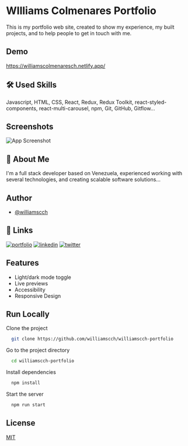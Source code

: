 
# WIlliams Colmenares Portfolio

This is my portfolio web site, created to show my experience, my built projects, and to help people to get in touch with me.


## Demo

https://williamscolmenaresch.netlify.app/


## 🛠 Used Skills 
Javascript, HTML, CSS, React, Redux, Redux Toolkit, react-styled-components, react-multi-carousel, npm, Git, GitHub, Gitflow...


## Screenshots

![App Screenshot](https://via.placeholder.com/468x300?text=App+Screenshot+Here)


## 🚀 About Me
I'm a full stack developer based on Venezuela, experienced working with several technologies, and creating scalable software solutions...


## Author

- [@williamscch](https://www.github.com/williamscch)


## 🔗 Links
[![portfolio](https://img.shields.io/badge/my_portfolio-000?style=for-the-badge&logo=ko-fi&logoColor=white)](https://williamscolmenaresch.netlify.app/#home)
[![linkedin](https://img.shields.io/badge/linkedin-0A66C2?style=for-the-badge&logo=linkedin&logoColor=white)](https://www.linkedin.com/in/williamscolmenaresch)
[![twitter](https://img.shields.io/badge/twitter-1DA1F2?style=for-the-badge&logo=twitter&logoColor=white)](https://twitter.com/wdavidcch)


## Features

- Light/dark mode toggle
- Live previews
- Accessibility
- Responsive Design


## Run Locally

Clone the project

```bash
  git clone https://github.com/williamscch/williamscch-portfolio
```

Go to the project directory

```bash
  cd williamscch-portfolio
```

Install dependencies

```bash
  npm install
```

Start the server

```bash
  npm run start
```


## License

[MIT](./MIT.md)
